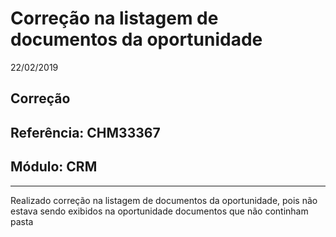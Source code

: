# Correção na listagem de documentos da oportunidade
22/02/2019
## Correção
## Referência: CHM33367
## Módulo: CRM
***

Realizado correção na listagem de documentos da oportunidade, pois não estava sendo exibidos na oportunidade documentos que não continham pasta